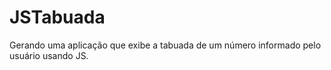 # JSTabuada
Gerando uma aplicação que exibe a tabuada de um número informado pelo usuário usando JS.
